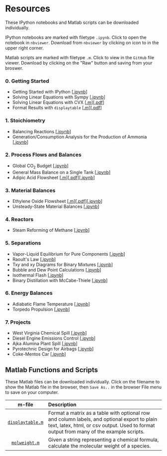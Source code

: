 <script type="text/javascript" src="http://cdn.mathjax.org/mathjax/latest/MathJax.js?config=default"></script>

Resources
========

These IPython notebooks and Matlab scripts can be downloaded individually. 

IPython notebooks are marked with filetype `.ipynb`. Click to open the notebook in `nbviewer`. Download from `nbviewer` by clicking on icon to in the upper right corner.

Matlab scripts are marked with filetype `.m`. Click to view in the `GitHub` file viewer. Download by clicking on the "Raw" button and saving from your broswer.

### 0. Getting Started ###
* Getting Started with IPython [[.ipynb](http://nbviewer.ipython.org/github/jckantor/CBE20255/blob/master/notebooks/Getting%20Started%20with%20IPython.ipynb)]
* Solving Linear Equations with Sympy [[.ipynb](http://nbviewer.ipython.org/github/jckantor/CBE20255/blob/master/notebooks/Solving%20Linear%20Equations%20with%20Sympy.ipynb)]
* Solving Linear Equations with CVX [[.m](https://github.com/jckantor/CBE20255/blob/master/matlab/Solving_Linear_Equations_with_CVX.m)][[.pdf](http://jckantor.github.com/CBE20255/pdf/Solving_Linear_Equations_with_CVX.pdf)]
* Format Results with `displaytable` [[.m](https://github.com/jckantor/CBE20255/blob/master/matlab/Format_Results_with_displaytable.m)][[.pdf](http://jckantor.github.com/CBE20255/pdf/Format_Results_with_displaytable.pdf)]

### 1. Stoichiometry ###
* Balancing Reactions [[.ipynb](http://nbviewer.ipython.org/github/jckantor/CBE20255/blob/master/notebooks/Balancing%20Reactions.ipynb)]
* Generation/Consumption Analysis for the Production of Ammonia [[.ipynb](http://nbviewer.ipython.org/github/jckantor/CBE20255/blob/master/notebooks/Generation%20Consumption%20Analysis%20for%20Ammonia.ipynb)]

### 2. Process Flows and Balances ###
* Global CO<sub>2</sub> Budget [[.ipynb](http://nbviewer.ipython.org/github/jckantor/CBE20255/blob/master/notebooks/Global%20CO2%20Budget.ipynb)]
* General Mass Balance on a Single Tank [[.ipynb](http://nbviewer.ipython.org/github/jckantor/CBE20255/blob/master/notebooks/General%20Mass%20Balance%20on%20a%20Single%20Tank.ipynb)]
* Adipic Acid Flowsheet
[[.m](https://github.com/jckantor/CBE20255/blob/master/matlab/Adipic_Acid_Flowsheet.m)][[.pdf](http://jckantor.github.io/CBE20255/pdf/Adipic_Acid_Flowsheet.pdf)][[.ipynb](http://nbviewer.ipython.org/github/jckantor/CBE20255/blob/master/notebooks/Adipic%20Acid%20Flowsheet.ipynb)]

### 3. Material Balances ###
* Ethylene Oxide Flowsheet [[.m](https://github.com/jckantor/CBE20255/blob/master/matlab/Ethylene_Oxide_Flowsheet.m)][[.pdf](http://jckantor.github.com/CBE20255/pdf/Ethylene_Oxide_Flowsheet.pdf)][[.ipynb](http://nbviewer.ipython.org/github/jckantor/CBE20255/blob/master/notebooks/Ethylene%20Oxide%20Flowsheet.ipynb)]
* Unsteady-State Material Balances [[.ipynb](http://nbviewer.ipython.org/github/jckantor/CBE20255/blob/master/notebooks/Unsteady-State%20Material%20Balances.ipynb)]

### 4. Reactors ###
* Steam Reforming of Methane [[.ipynb](http://nbviewer.ipython.org/github/jckantor/CBE20255/blob/master/notebooks/Steam%20Reforming%20of%20Methane.ipynb)]

### 5. Separations ###
* Vapor-Liquid Equilibrium for Pure Components [[.ipynb](http://nbviewer.ipython.org/github/jckantor/CBE20255/blob/master/notebooks/Vapor-Liquid%20Equilibrium%20for%20a%20Pure%20Component.ipynb)]
* Raoult's Law [[.ipynb](http://nbviewer.ipython.org/github/jckantor/CBE20255/blob/master/notebooks/Raoult's%20Law.ipynb)]
* Txy and xy Diagrams for Binary Mixtures [[.ipynb](http://nbviewer.ipython.org/github/jckantor/CBE20255/blob/master/notebooks/Txy%20and%20xy%20Diagrams%20for%20Binary%20Mixtures.ipynb)]
* Bubble and Dew Point Calculations [[.ipynb](http://nbviewer.ipython.org/github/jckantor/CBE20255/blob/master/notebooks/Bubble%20and%20Dew%20Point%20Calculations.ipynb)]
* Isothermal Flash [[.ipynb](http://nbviewer.ipython.org/github/jckantor/CBE20255/blob/master/notebooks/Isothermal%20Flash.ipynb)]
* Binary Distillation with McCabe-Thiele [[.ipynb](http://nbviewer.ipython.org/github/jckantor/CBE20255/blob/master/notebooks/Binary%20Distillation%20with%20McCabe-Thiele.ipynb)]

### 6. Energy Balances ###
* Adiabatic Flame Temperature [[.ipynb](http://nbviewer.ipython.org/github/jckantor/CBE20255/blob/master/notebooks/Adiabatic%20Flame%20Temperature.ipynb)]
* Torpedo Propulsion [[.ipynb](http://nbviewer.ipython.org/github/jckantor/CBE20255/blob/master/notebooks/Torpedo%20Propulsion.ipynb)]

### 7. Projects ###
* West Virginia Chemical Spill [[.ipynb](http://nbviewer.ipython.org/github/jckantor/CBE20255/blob/master/notebooks/West%20Virginia%20Chemical%20Spill.ipynb)]
* Diesel Engine Emissions Control [[.ipynb](http://nbviewer.ipython.org/github/jckantor/CBE20255/blob/master/notebooks/Diesel%20Engine%20Emissions%20Control.ipynb)]
* Ajka Alumina Plant Spill [[.ipynb](http://nbviewer.ipython.org/github/jckantor/CBE20255/blob/master/notebooks/Ajka%20Alumina%20Plant%20Spill.ipynb)]
* Pyrotechnic Design for Airbags [[.ipynb](http://nbviewer.ipython.org/github/jckantor/CBE20255/blob/master/notebooks/Pyrotechnic%20Design%20for%20Airbags.ipynb)]
* Coke-Mentos Car [[.ipynb](http://nbviewer.ipython.org/github/jckantor/CBE20255/blob/master/notebooks/Coke-Mentos%20Car.ipynb)]

## Matlab Functions and Scripts ##
These Matlab files can be downloaded individually. Click on the filename to show the Matlab file in the browser, then `Save As..` in the browser File menu to save on your computer.

| m-file| Description |
| :---: | :--- |  
| [`displaytable.m`](https://raw.github.com/jckantor/CBE20255/master/matlab/displaytable.m) | Format a matrix as a table with optional row and column labels, and optional export to plain text, latex, html, or csv output. Used to format output from many of the example scripts.|  
| [`molweight.m`](https://raw.github.com/jckantor/CBE20255/master/matlab/molweight.m) | Given a string representing a chemical formula, calculate the molecular weight of a species.|  


